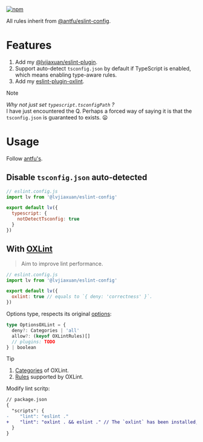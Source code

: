 [![npm](https://img.shields.io/npm/v/@lvjiaxuan/eslint-config)](https://www.npmjs.com/package/@lvjiaxuan/eslint-config)

All rules inherit from [@antfu/eslint-config](https://github.com/antfu/eslint-config).

# Features
1. Add my [@lvjiaxuan/eslint-plugin](https://github.com/lvjiaxuan/eslint-config/blob/main/packages/eslint-plugin/src/index.ts).
2. Support auto-detect `tsconfig.json` by default if TypeScript is enabled, which means enabling type-aware rules.
3. Add my [eslint-plugin-oxlint](https://github.com/lvjiaxuan/eslint-config/tree/main/packages/eslint-plugin-oxlint/src/index.ts).

> [!NOTE]
> *Why not just set `typescript.tsconfigPath` ?<br />*
> I have just encountered the Q. Perhaps a forced way of saying it is that the `tsconfig.json` is guaranteed to exists. :frowning:

# Usage

Follow [antfu's](https://github.com/antfu/eslint-config).

## Disable `tsconfig.json` auto-detected

```js
// eslint.config.js
import lv from '@lvjiaxuan/eslint-config'

export default lv({
  typescript: {
    notDetectTsconfig: true
  }
})
```

## With [OXLint](https://github.com/oxc-project/oxc#-linter)

> Aim to improve lint performance.

```js
// eslint.config.js
import lv from '@lvjiaxuan/eslint-config'

export default lv({
  oxlint: true // equals to `{ deny: 'correctness' }`.
})
```

Options type, respects its original [options](https://oxc-project.github.io/docs/guide/usage/linter.html#useful-options):
<!-- eslint-skip -->
```ts
type OptionsOXLint = {
  deny?: Categories | 'all'
  allow?: (keyof OXLintRules)[]
  // plugins: TODO
} | boolean
```

> [!Tip]
> 1. [Categories](https://github.com/oxc-project/oxc/blob/2beacd3f4d2707ab64ff98bf05462673e9993b71/crates/oxc_linter/src/rule.rs#L37) of OXLint.
> 2. [Rules](https://github.com/oxc-project/oxc/tree/main/crates/oxc_linter/src/rules) supported by OXLint.

Modify lint scritp:
<!-- eslint-skip -->
```diff
// package.json
{
  "scripts": {
-    "lint": "eslint ."
+    "lint": "oxlint . && eslint ." // The `oxlint` has been installed, otherwise use alternative `npx oxlint`.
  }
}
```
